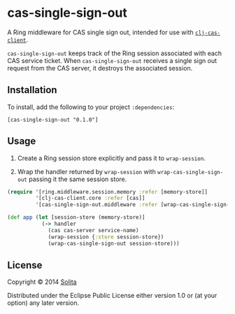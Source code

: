 # cas-single-sign-out

A Ring middleware for CAS single sign out, intended for use with
[`clj-cas-client`](https://github.com/olabini/clj-cas-client/).

`cas-single-sign-out` keeps track of the Ring session associated with each CAS
service ticket. When `cas-single-sign-out` receives a single sign out request
from the CAS server, it destroys the associated session.

## Installation

To install, add the following to your project `:dependencies`:

    [cas-single-sign-out "0.1.0"]

## Usage

1. Create a Ring session store explicitly and pass it to `wrap-session`.

2. Wrap the handler returned by `wrap-session` with `wrap-cas-single-sign-out`
   passing it the same session store.

```clojure
(require '[ring.middleware.session.memory :refer [memory-store]]
         '[clj-cas-client.core :refer [cas]]
         '[cas-single-sign-out.middleware :refer [wrap-cas-single-sign-out]])

(def app (let [session-store (memory-store)]
           (-> handler
             (cas cas-server service-name)
             (wrap-session {:store session-store})
             (wrap-cas-single-sign-out session-store)))
```

## License

Copyright © 2014 [Solita](http://www.solita.fi)

Distributed under the Eclipse Public License either version 1.0 or (at
your option) any later version.
